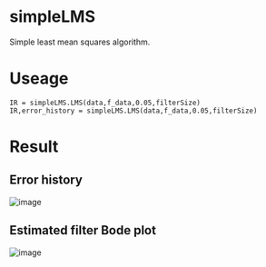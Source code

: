 # simpleLMS
Simple least mean squares algorithm.

# Useage
```
IR = simpleLMS.LMS(data,f_data,0.05,filterSize)
IR,error_history = simpleLMS.LMS(data,f_data,0.05,filterSize)
```
# Result
## Error history
![image](https://github.com/user-attachments/assets/8e089b4f-64ef-427b-915f-c77e5255cf76)
## Estimated filter Bode plot
![image](https://github.com/user-attachments/assets/77ef67e1-f8d2-426e-86e4-f749aad1a090)
